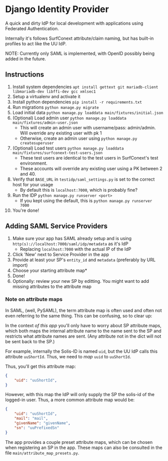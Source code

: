 # Django Identity Provider

A quick and dirty IdP for local development with applications using Federated Authentication.

Internally it's follows SurfConext attribute/claim naming, but has built-in 
profiles to act like the UU IdP.

NOTE: Currently only SAML is implemented, with OpenID possibly being added in 
the future.

## Instructions

1. Install system dependencies ``apt install gettext git mariadb-client libmariadb-dev libffi-dev gcc xmlsec1``
2. Setup a virtualenv and activate it
3. Install python dependencies ``pip install -r requirements.txt``
4. Run migrations ``python manage.py migrate``
5. Load initial data ``python manage.py loaddata main/fixtures/initial.json``
6. (Optional) Load admin user ``python manage.py loaddata main/fixtures/admin-user.json``
   * This will create an admin user with username/pass: admin/admin. Will override any existing user with pk 1
   * Otherwise, create an admin user using ``python manage.py createsuperuser``
7. (Optional) Load test users ``python manage.py loaddata main/fixtures/surfconext-test-users.json``
   * These test users are identical to the test users in SurfConext's test environment. 
   * These accounts will override any existing user using a PK between 2 and 40. 
8. Verify that ``BASE_URL`` in ``testidp/saml_settings.py`` is set to the correct host for your usage
   * By default this is ``localhost:7000``, which is probably fine?
9. Run the IDP ``python manage.py runserver <port>``
   * If you kept using the default, this is  ``python manage.py runserver 7000``
10. You're done!

## Adding SAML Service Providers

1. Make sure your app has SAML already setup and is using 
   ``http(s)://localhost:7000/saml/idp/metadata`` as it's IdP
   * Replacing ``localhost:7000`` with the actual IP of the IdP
2. Click 'New' next to Service Provider in the app
3. Provide at least your SP's ``entity_id`` and ``metadata`` (preferably by URL import)
4. Choose your starting attribute map* 
5. Done!
6. Optionally: review your new SP by editting. You might want to add missing 
   attributes to the attribute map

### Note on attribute maps

In SAML, (well, PySAML), the term attribute map is often used and often not even
referring to the same thing. This can be confusing, so to clear up:

In the context _of this app_ you'll only have to worry about SP attribute maps,
which both maps the internal attribute name to the name sent to the SP and 
restricts what attribute names are sent. (Any attribute not in the dict will 
not be sent back to the SP.)

For example, internally the Solis-ID is named ``uid``, but the UU IdP calls this
attribute ``uuShortId``. Thus, we need to _map_ ``uuid`` to ``uuShortId``. 

Thus, you'll get this attribute map:
```json
{
    "uid": "uuShortId",
}
```

However, with this map the IdP will only supply the SP the solis-id of the 
logged-in user. Thus, a more common attribute map would be:

```json
{
    "uid": "uuShortId",
    "mail": "mail",
    "givenName": "givenName",
    "sn": "uuPrefixedSn"
}
```

The app provides a couple preset attribute maps, which can be chosen when 
registering an SP in the app. These maps can also be consulted in the file
`main/attribute_map_presets.py`.
